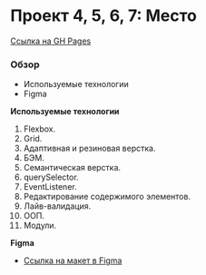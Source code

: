 # Проект 4, 5, 6, 7: Место

[Ссылка на GH Pages](https://popiposter.github.io/mesto/index.html)

### Обзор

- Используемые технологии
- Figma

**Используемые технологии**

1. Flexbox.
2. Grid.
3. Адаптивная и резиновая верстка.
4. БЭМ.
5. Семантическая верстка.
6. querySelector.
7. EventListener.
8. Редактирование содержимого элементов.
9. Лайв-валидация.
10. ООП.
11. Модули.

**Figma**

- [Ссылка на макет в Figma](https://www.figma.com/file/2cn9N9jSkmxD84oJik7xL7/JavaScript.-Sprint-4?node-id=0%3A1)
